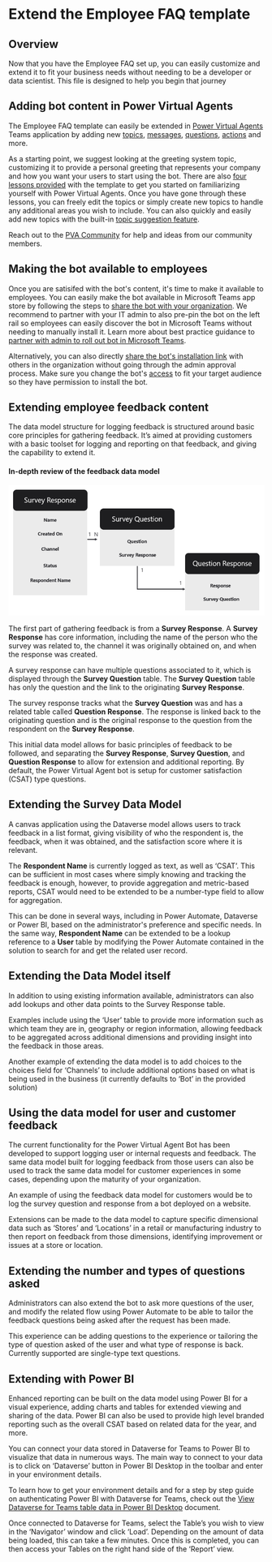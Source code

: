 # Extend the Employee FAQ template

## Overview

Now that you have the Employee FAQ set up, you can easily customize and extend it to fit your business needs without needing to be a developer or data scientist. This file is designed to help you begin that journey


## Adding bot content in Power Virtual Agents

The Employee FAQ template can easily be extended in [Power Virtual Agents](https://teams.microsoft.com/l/app/1850b8bb-76ac-411c-9637-08f7d1812d35?source=store-copy-link) Teams application by adding new [topics](https://docs.microsoft.com/power-virtual-agents/teams/authoring-fundamentals-teams), [messages](https://docs.microsoft.com/power-virtual-agents/teams/authoring-create-edit-topics-teams#create-a-topic), [questions](https://docs.microsoft.com/power-virtual-agents/teams/authoring-create-edit-topics-teams#ask-a-question), [actions](https://docs.microsoft.com/power-virtual-agents/teams/advanced-flow-teams) and more. 

As a starting point, we suggest looking at the greeting system topic, customizing it to provide a personal greeting that represents your company and how you want your users to start using the bot. There are also [four lessons provided](https://docs.microsoft.com/power-virtual-agents/authoring-template-topics) with the template to get you started on familiarizing yourself with Power Virtual Agents. Once you have gone through these lessons, you can freely edit the topics or simply create new topics to handle any additional areas you wish to include. You can also quickly and easily add new topics with the built-in [topic suggestion feature](https://docs.microsoft.com/power-virtual-agents/teams/advanced-create-topics-from-web-teams).  

Reach out to the [PVA Community](https://powerusers.microsoft.com/t5/Power-Virtual-Agents-Community/ct-p/PVACommunity) for help and ideas from our community members. 

## Making the bot available to employees
Once you are satisifed with the bot's content, it's time to make it available to employees.  You can easily make the bot available in Microsoft Teams app store by following the steps to [share the bot with your organization](https://docs.microsoft.com/en-us/power-virtual-agents/teams/publication-add-bot-to-microsoft-teams-teams#share-the-bot-with-your-organization).  We recommend to partner with your IT admin to also pre-pin the bot on the left rail so employees can easily discover the bot in Microsoft Teams without needing to manually install it.  Learn more about best practice guidance to [partner with admin to roll out bot in Microsoft Teams](https://powervirtualagents.microsoft.com/blog/partner-with-admin-to-roll-out-bot-in-microsoft-teams/).

Alternatively, you can also directly [share the bot's installation link](https://docs.microsoft.com/power-virtual-agents/teams/publication-add-bot-to-microsoft-teams-teams#install-a-bot-as-an-app-in-microsoft-teams) with others in the organization without going through the admin approval process.  Make sure you change the bot's [access](https://docs.microsoft.com/power-virtual-agents/teams/configuration-security-teams) to fit your target audience so they have permission to install the bot.


## Extending employee feedback content
The data model structure for logging feedback is structured around basic core principles for gathering feedback. It’s aimed at providing customers with a basic toolset for logging and reporting on that feedback, and giving the capability to extend it. 



#### In-depth review of the feedback data model

 

![Data Model](Images/Data-Model)

The first part of gathering feedback is from a **Survey Response**. A **Survey Response** has core information, including the name of the person who the survey was related to, the channel it was originally obtained on, and when the response was created.



A survey response can have multiple questions associated to it, which is displayed through the **Survey Question** table. The **Survey Question** table has only the question and the link to the originating **Survey Response**. 



The survey response tracks what the **Survey Question** was and has a related table called **Question Response**. The response is linked back to the originating question and is the original response to the question from the respondent on the **Survey Response**.

 

This initial data model allows for basic principles of feedback to be followed, and separating the **Survey Response**, **Survey Question**, and **Question Response** to allow for extension and additional reporting. By default, the Power Virtual Agent bot is setup for customer satisfaction (CSAT) type questions. 



## Extending the Survey Data Model



A canvas application using the Dataverse model allows users to track feedback in a list format, giving visibility of who the respondent is, the feedback, when it was obtained, and the satisfaction score where it is relevant. 

The **Respondent Name** is currently logged as text, as well as ‘CSAT’. This can be sufficient in most cases where simply knowing and tracking the feedback is enough, however, to provide aggregation and metric-based reports, CSAT would need to be extended to be a number-type field to allow for aggregation. 

This can be done in several ways, including in Power Automate, Dataverse or Power BI, based on the administrator's preference and specific needs. In the same way, **Respondent Name** can be extended to be a lookup reference to a **User** table by modifying the Power Automate contained in the solution to search for and get the related user record. 



## Extending the Data Model itself

In addition to using existing information available, administrators can also add lookups and other data points to the Survey Response table. 

Examples include using the ‘User’ table to provide more information such as which team they are in, geography or region information, allowing feedback to be aggregated across additional dimensions and providing insight into the feedback in those areas. 

Another example of extending the data model is to add choices to the choices field for ‘Channels’ to include additional options based on what is being used in the business (it currently defaults to ‘Bot’ in the provided solution)



## Using the data model for user and customer feedback

The current functionality for the Power Virtual Agent Bot has been developed to support logging user or internal requests and feedback. The same data model built for logging feedback from those users can also be used to track the same data model for customer experiences in some cases, depending upon the maturity of your organization. 

An example of using the feedback data model for customers would be to log the survey question and response from a bot deployed on a website.

Extensions can be made to the data model to capture specific dimensional data such as ‘Stores’ and ‘Locations’ in a retail or manufacturing industry to then report on feedback from those dimensions, identifying improvement or issues at a store or location.



## Extending the number and types of questions asked

Administrators can also extend the bot to ask more questions of the user, and modify the related flow using Power Automate to be able to tailor the feedback questions being asked after the request has been made. 

This experience can be adding questions to the experience or tailoring the type of question asked of the user and what type of response is back. Currently supported are single-type text questions.



## Extending with Power BI

Enhanced reporting can be built on the data model using Power BI for a visual experience, adding charts and tables for extended viewing and sharing of the data. Power BI can also be used to provide high level branded reporting such as the overall CSAT based on related data for the year, and more.

You can connect your data stored in Dataverse for Teams to Power BI to visualize that data in numerous ways. The main way to connect to your data is to click on ‘Dataverse’ button in Power BI Desktop in the toolbar and enter in your environment details.  

To learn how to get your environment details and for a step by step guide on authenticating Power BI with Dataverse for Teams, check out the [View Dataverse for Teams table data in Power BI Desktop](https://docs.microsoft.com/powerapps/teams/view-table-data-power-bi) document.

Once connected to Dataverse for Teams, select the Table’s you wish to view in the ‘Navigator’ window and click ‘Load’. Depending on the amount of data being loaded, this can take a few minutes. Once this is completed, you can then access your Tables on the right hand side of the ‘Report’ view. 

